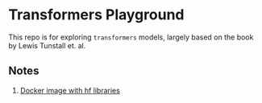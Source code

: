 # Transformers Playground

This repo is for exploring `transformers` models, largely based on the book by Lewis Tunstall et. al. 

## Notes 

1. [Docker image with hf libraries](https://hub.docker.com/r/huggingface/transformers-pytorch-gpu)
